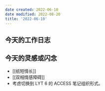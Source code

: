 ```yaml
---
date created: 2022-06-10
date modified: 2022-08-20
title: '2022-06-10'
---
```


## 今天的工作日志

## 今天的灵感或闪念

- [[纸短情长]]
- [[双相情感障碍]]
- 考虑切换到 LYT 6 的 ACCESS 笔记组织形式。
